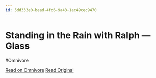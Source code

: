 ```yaml
---
id: 5dd333e0-bead-4fd6-9a43-1ac49cec9470
---
```


# Standing in the Rain with Ralph — Glass
#Omnivore

[Read on Omnivore](https://omnivore.app/me/https-glass-photo-highlights-standing-in-the-rain-with-ralph-190ff18f087)
[Read Original](https://glass.photo/highlights/standing-in-the-rain-with-ralph)

